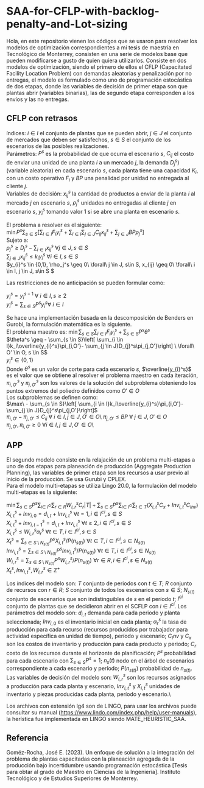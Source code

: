 # SAA-for-CFLP-with-backlog-penalty-and-Lot-sizing
Hola, en este repositorio vienen los códigos que se usaron para resolver los modelos 
de optimización correspondientes a mi tesis de maestría en Tecnológico de Monterrey,
consisten en una serie de modelos base que pueden modificarse a gusto de quien 
quiera utilizarlos.
Consiste en dos modelos de optimización, siendo el primero de ellos el CFLP (Capacitated
Facility Location Problem) con demandas aleatorias y penalización por no entregas, el
modelo es formulado como uno de programación estocástica de dos etapas, donde las 
variables de decisión de primer etapa son que plantas abrir (variables binarias), las 
de segundo etapa corresponden a los envíos y las no entregas.

## CFLP con retrasos
índices:  $i \in I$ el conjunto de plantas que se pueden abrir, $j \in J$ el conjunto de mercados que deben ser satisfechos, $s \in S$ el conjunto de los escenarios de las posibles realizaciones.\
 Parámetros: $P^s$ es la probabilidad de que ocurra el escenario $s$, $C_{ij}$ el costo de enviar una unidad de una planta $i$ a un mercado $j$, la demanda $D_{j}^s)$  (variable aleatoria) en cada escenario $s$, cada planta tiene una capacidad $K_i$, con un costo operativo $F_i$ y $BP$ una penalidad por unidad no entregada al cliente $j$.\
Variables de decisión: $x_{ij}^s$ la cantidad de productos a enviar de la planta $i$ al mercado $j$ en escenario $s$, $\rho_j^s$ unidades no entregadas al cliente $j$ en escenario $s$, $y_{i}^s$ tomando valor 1 si se abre una planta en escenario $s$.


El problema a resolver es el siguiente:\
$\min P^s\sum_{s \in S}\left[ \sum_{i \in I}F_iy_{i}^s + \sum_{i \in  I}\sum_{j \in J}C_{ij}x_{ij}^s+ \sum_{j \in J}BP\rho_j^s\right]$\
Sujeto a:\
$\rho_j^s \geq D_{j}^s- \sum_{i \in I}x_{ij}^s \ \forall j \in J, s\in S$\
$\sum_{j \in J}x_{ij}^s\leq k_iy_{i}^s \ \forall i \in I, s\in S$\
$y_{i}^s \in \{0,1\}, \rho_j^s \geq 0\ \forall\  j \in J, s\in S, x_{ij} \geq 0\ \forall\ i \in I, j \in J, s\in S $

Las restricciones de no anticipación se pueden formular como:

$y_{i}^s = y_{i}^{s-1}\ ∀\ i \in I, s \geq 2$\
$y_{i}^s = \sum_{s \in S}P^sy_{i}^s ∀\ i \in I$

Se hace una implementación basada en la descomposición de Benders en Gurobi, la formulación matemática es la siguiente.\
El problema maestro es:
$\min \sum_{s \in S}\sum_{i \in I}F_iy_{i}^s+\sum_{s \in S}P^s\theta^s$\
$\theta^s \geq - \sum_{s \in  S}\left[ \sum_{i \in I}k_i\overline{y_{i}^s}\pi_{i,O'}- \sum_{j \in J}D_{j}^s\pi_{j,O'}\right] \ \forall\ O' \in O, s \in S$\
$y_{i}^s \in \{0,1\}$\
Donde $\theta^s$ es un valor de corte para cada escenario $s$, $\overline{y_{i}^s}$ es el valor que se obtiene al resolver el problema maestro en cada iteración, $\pi_{i,O'}^s$ y $\pi_{j,O'}^s$ son los valores de la solución del subproblema obteniendo los puntos extremos del poliedro definidos como $O' \in O$\
Los subproblemas se definen como:\
    $\max\ - \sum_{s \in  S}\left[ \sum_{i \in I}k_i\overline{y_{i}^s}\pi_{i,O'}- \sum_{j \in J}D_{j}^s\pi_{j,O'}\right]$\
    $\pi_{i,O'}-\pi_{j,O'} \leq C_{ij} \ \forall\ i \in I, j \in J, O' \in O$\ 
    $\pi_{j,O'} \leq BP \ \forall\ j \in J, O' \in O$\
    $\pi_{j,O'}, \pi_{i,O'} \geq 0 \ \forall i \in I, j \in J, O' \in O$\ 


## APP
El segundo modelo consiste en la relajación de un problema multi-etapas a uno de dos
etapas para planeación de producción (Aggregate Production Planning), las variables de primer etapa son los recursos a
usar previo al inicio de la producción.
Se usa Gurubi y CPLEX.\
Para el modelo multi-etapas se utiliza Lingo 20.0, la formulación del modelo multi-etapas es la siguiente:

$\min \sum_{s \in S}P^s\sum_{i \in \ I^{ci}}\sum_{r \in R}W_{i,r}^sC_r |T|+\sum_{s \in S}P^s\sum_{i \in \ I^{ci}}\sum_{t \in T}(X_{i,t}^sC_x+Inv_{i,t}^sC_{Inv})$\
$X_{i,t}^s+Inv_{i,0}=d_{i,t}+Inv_{i,t}^s \ \forall t = 1, i \in I^{ci}, s\in S$\
$X_{i,t}^s+Inv_{i,t-1}^s=d_{i,t}+Inv_{i,t}^s \ \forall t \geq 2, i \in I^{ci}, s\in S$\
$X_{i,t}^{s}\le W_{i,r}^s\alpha_r^{s} \ \forall t \in T, i \in I^{ci},  s\in S$\
$X_{t}^{s} = \sum_{s \in S \setminus N_{s(t)}}P^sX_{i,t}^s/P(n_{s(t)})  \ \forall t \in T, i \in  I^{ci}, s\in N_{s(t)}$\
$Inv_{i,t}^s = \sum_{s \in S \setminus N_{s(t)}}P^sInv_{i,t}^s/P(n_{s(t)})  \ \forall t \in T, i \in  I^{ci}, s\in N_{s(t)}$\
$W_{i,r}^s = \sum_{s \in S \setminus N_{s(t)}}P^sW_{i,r}^s/P(n_{s(t)})  \ \forall r \in R, i \in  I^{ci}, s\in N_{s(t)}$\
$X_{t}^{s}, Inv_{i,t}^s, W_{i,r}^s \in \mathbb{Z}^+$

Los índices del modelo son: $T$ conjunto de periodos con $t∈T$; $R$ conjunto de recursos con $r∈R$; $S$ conjunto de todos los escenarios con $s∈S$; $N_{s(t)}$  conjunto de escenarios que son indistinguibles de $s$ en el período $t$; $I^{ci}$ conjunto de plantas que se decidieron abrir en el SCFLP con $i ∈I^{ci}$.
Los parámetros del modelo son: $d_{i,t}$ demanda para cada periodo y planta seleccionada; $Inv_{i,0}$ es el inventario inicial en cada planta; $α_r^s$ la tasa de producción para cada recurso (recursos producidos por trabajador para actividad específica en unidad de tiempo), período y escenario; $C_Inv$ y $C_x$  son los costos de inventario y producción para cada producto y periodo; $C_r$ costo de los recursos durante el horizonte de planificación; $P^s$ probabilidad para cada escenario con $∑_{s∈S}P^s =1$; $n_s(t)$  nodo en el árbol de escenarios correspondiente a cada escenario y período; $P(n_{s(t)})$ probabilidad de $n_{s(t)}$.
Las variables de decisión del modelo son: $W_{i,r}^s$ son los recursos asignados a producción para cada planta y escenario, $Inv_{i,t}^s$ y $X_{i,t}^s$ unidades de inventario y piezas producidas cada planta, período y escenario.\

Los archivos con extensión lg4 son de LINGO, para usar los archivos puede consultar su manual (https://www.lindo.com/index.php/help/user-manuals), la herística fue implementada en LINGO siendo MATE_HEURISTIC_SAA.





## Referencia
Goméz-Rocha, José E. (2023). Un enfoque de solución a la integración del problema de plantas capacitadas con la planeación agregada de la producción bajo incertidumbre usando programación estocástica [Tesis para obtar al grado de Maestro en Ciencias de la Ingeniería]. Instituto Tecnológico y de Estudios Superiores de Monterrey.
